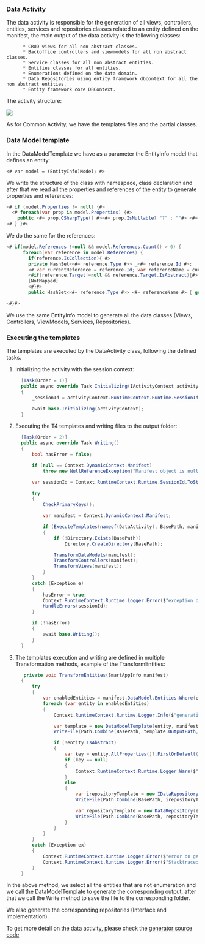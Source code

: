 ### Data Activity

The data activity is responsible for the generation of all views, controllers, entities, services and repositories classes  related to an entity defined on the manifest, the main output of the data activity is the following classes:

          * CRUD views for all non abstract classes.
          * Backoffice controllers and viewmodels for all non abstract classes.
          * Service classes for all non abstract entities.
          * Entities classes for all entities.
          * Enumerations defined on the data domain.
          * Data Repositories using entity framework dbcontext for all the non abstract entities.
          * Entity framework core DBContext.

The activity structure:

![](https://github.com/Mobioos/ASP.NET-Core-MVC/blob/master/ScreenShots/data-activity.png)

As for Common Activity, we have the templates files and the partial classes.

### Data Model template
In the DataModelTemplate we have as a parameter the EntityInfo model that defines an entity:

`<# var model = (EntityInfo)Model; #>`

We write the structure of the class with namespace, class declaration and after that we read all the properties and references of the entity to generate properties and references:

```c#
<# if (model.Properties != null) {#>
  <# foreach(var prop in model.Properties) {#>
	public <#= prop.CSharpType() #><#= prop.IsNullable? "?" : ""#> <#= prop.Id #> { get; set; }
<# } }#>
```

We do the same for the references:

``````c#
<# if(model.References !=null && model.References.Count() > 0) {
      foreach(var reference in model.References) {
        if(reference.IsCollection){ #>
		private HashSet<<#= reference.Type #>> _<#= reference.Id #>; 
		<# var currentReference = reference.Id; var referenceName = currentReference.First().ToString().ToUpper()                 + currentReference.Substring(1); #>
		<#if(reference.Target!=null && reference.Target.IsAbstract){#>
		[NotMapped]
		<#}#>
		public HashSet<<#= reference.Type #>> <#= referenceName #> { get { return _<#= reference.Id #> ??,    (_<#=reference.Id #> = new HashSet<<#= reference.Type #>>()); }}

<#}#>
``````

We use the same EntityInfo model to generate all the data classes (Views, Controllers, ViewModels, Services, Repositories).

### Executing the templates

The templates are executed by the DataActivity class, following the defined tasks.

   1. Initializing the activity with the session context:
      ```c#
        [Task(Order = 1)]
        public async override Task Initializing(IActivityContext activityContext)
        {
            _sessionId = activityContext.RuntimeContext.Runtime.SessionId.ToString();

            await base.Initializing(activityContext);
        }
      ```
   2. Executing the T4 templates and writing files to the output folder:
      ```c#
        [Task(Order = 2)]
        public async override Task Writing()
        {
            bool hasError = false;

            if (null == Context.DynamicContext.Manifest)
                throw new NullReferenceException("Manifest object is null or empty");

            var sessionId = Context.RuntimeContext.Runtime.SessionId.ToString();

            try
            {
                CheckPrimaryKeys();

                var manifest = Context.DynamicContext.Manifest;

                if (ExecuteTemplates(nameof(DataActivity), BasePath, manifest, Assembly.GetExecutingAssembly()))
                {
                    if (!Directory.Exists(BasePath))
                        Directory.CreateDirectory(BasePath);

                    TransformDataModels(manifest);
                    TransformControllers(manifest);
                    TransformViews(manifest);
                }
            }
            catch (Exception e)
            {
                hasError = true;
                Context.RuntimeContext.Runtime.Logger.Error($"exception occured on data activity for session: {sessionId}, exception message: {e.Message}");
                HandleErrors(sessionId);
            }

            if (!hasError)
            {
                await base.Writing();
            }
        }
      ```

   3. The templates execution and writing are defined in multiple Transformation methods, example of the TransformEntities:
      ```c#
         private void TransformEntities(SmartAppInfo manifest)
        {
            try
            {
                var enabledEntities = manifest.DataModel.Entities.Where(e => !e.IsEnum).AsEnumerable();
                foreach (var entity in enabledEntities)
                {
                    Context.RuntimeContext.Runtime.Logger.Info($"generating entity: {entity.Id}");

                    var template = new DataModelTemplate(entity, manifest.Id, Constants.DataNamespace);
                    WriteFile(Path.Combine(BasePath, template.OutputPath, $"{entity.Id}.g.cs"), template.TransformText());

                    if (!entity.IsAbstract)
                    {
                        var key = entity.AllProperties()?.FirstOrDefault(p => p.IsKey);
                        if (key == null)
                        {
                            Context.RuntimeContext.Runtime.Logger.Warn($"Entity: {entity.Id} does not contain a primary key");
                        }
                        else
                        {
                            var irepositoryTemplate = new IDataRepository(entity, manifest.Id, Constants.Version);
                            WriteFile(Path.Combine(BasePath, irepositoryTemplate.OutputPath, $"I{entity.Id}Repository.g.cs"), irepositoryTemplate.TransformText());

                            var repositoryTemplate = new DataRepository(entity, manifest.Id, Constants.Version);
                            WriteFile(Path.Combine(BasePath, repositoryTemplate.OutputPath, $"{entity.Id}Repository.g.cs"), repositoryTemplate.TransformText());
                        }
                    }
                }
            }
            catch (Exception ex)
            {
                Context.RuntimeContext.Runtime.Logger.Error($"error on generating application data model for session: {_sessionId} with exception message: {ex.Message}");
                Context.RuntimeContext.Runtime.Logger.Error($"Stacktrace: {ex.StackTrace}");
            }
        }
      ```

In the above method, we select all the entities that are not enumeration and we call the DataModelTemplate to generate the corresponding output, after that we call the Write method to save the file to the corresponding folder.

We also generate the corresponding repositories (Interface and Implementation).

To get more detail on the data activity, please check the [generator source code](https://github.com/Mobioos/ASP.NET-Core-MVC)
